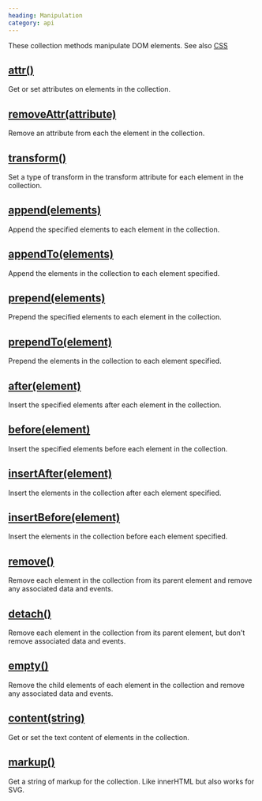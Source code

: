 ```yaml
--- 
heading: Manipulation
category: api
---
```


These collection methods manipulate DOM elements. See also [CSS](/api/#css)


## [attr()](/api/attr/)

Get or set attributes on elements in the collection.


## [removeAttr(attribute)](/api/removeAttr/)

Remove an attribute from each the element in the collection.


## [transform()](/api/transform/)

Set a type of transform in the transform attribute for each element in the collection.


## [append(elements)](/api/append/)

Append the specified elements to each element in the collection.


## [appendTo(elements)](/api/appendTo/)

Append the elements in the collection to each element specified.


## [prepend(elements)](/api/prepend/)

Prepend the specified elements to each element in the collection.


## [prependTo(element)](/api/prependTo/)

Prepend the elements in the collection to each element specified.


## [after(element)](/api/after/)

Insert the specified elements after each element in the collection.


## [before(element)](/api/before/)

Insert the specified elements before each element in the collection.


## [insertAfter(element)](/api/insertAfter/)

Insert the elements in the collection after each element specified.


## [insertBefore(element)](/api/insertBefore/)

Insert the elements in the collection before each element specified.


## [remove()](/api/remove/)

Remove each element in the collection from its parent element and remove any associated data and events.


## [detach()](/api/detach/)

Remove each element in the collection from its parent element, but don't remove associated data and events.


## [empty()](/api/empty/)

Remove the child elements of each element in the collection and remove any associated data and events.


## [content(string)](/api/content/)

Get or set the text content of elements in the collection.


## [markup()](/api/markup/)

Get a string of markup for the collection. Like innerHTML but also works for SVG.
